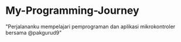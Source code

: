 # My-Programming-Journey
"Perjalananku mempelajari pemprograman dan aplikasi mikrokontroler bersama @pakgurud9"
